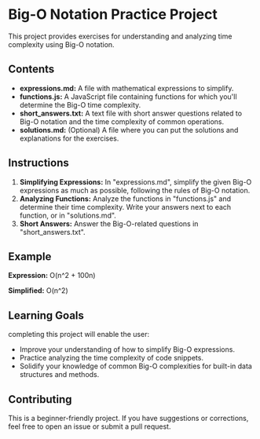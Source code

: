 # Big-O Notation Practice Project

This project provides exercises for understanding and analyzing time complexity using Big-O notation.

## Contents

* **expressions.md:**  A file with mathematical expressions to simplify.
* **functions.js:** A JavaScript file containing functions for which you'll determine the Big-O time complexity.
* **short_answers.txt:** A text file with short answer questions related to Big-O notation and the time complexity of common operations.
* **solutions.md:** (Optional) A file where you can put the solutions and explanations for the exercises.

## Instructions

1. **Simplifying Expressions:**  In "expressions.md",  simplify the given Big-O expressions as much as possible, following the rules of Big-O notation.
2. **Analyzing Functions:** Analyze the functions in "functions.js" and determine their time complexity. Write your answers next to each function, or in "solutions.md".
3. **Short Answers:**  Answer the Big-O-related questions in "short_answers.txt".

## Example

**Expression:** 
O(n^2 + 100n)

**Simplified:**
O(n^2) 

## Learning Goals

completing this project will enable the user:
* Improve your understanding of how to simplify Big-O expressions.
* Practice analyzing the time complexity of code snippets.
* Solidify your knowledge of common Big-O complexities for built-in data structures and methods.

## Contributing

This is a beginner-friendly project. If you have suggestions or corrections, feel free to open an issue or submit a pull request.

